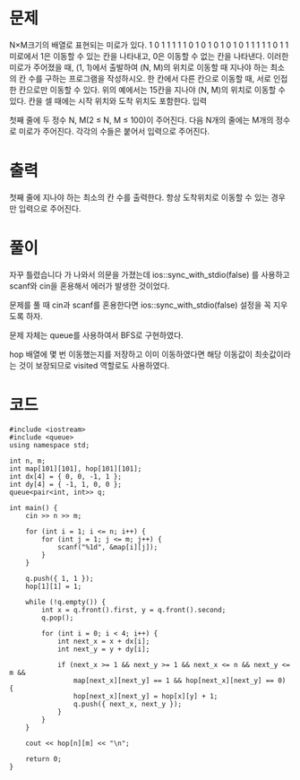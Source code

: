 # 문제

N×M크기의 배열로 표현되는 미로가 있다.
1	0	1	1	1	1
1	0	1	0	1	0
1	0	1	0	1	1
1	1	1	0	1	1
미로에서 1은 이동할 수 있는 칸을 나타내고, 0은 이동할 수 없는 칸을 나타낸다. 이러한 미로가 주어졌을 때, (1, 1)에서 출발하여 (N, M)의 위치로 이동할 때 지나야 하는 최소의 칸 수를 구하는 프로그램을 작성하시오. 한 칸에서 다른 칸으로 이동할 때, 서로 인접한 칸으로만 이동할 수 있다.
위의 예에서는 15칸을 지나야 (N, M)의 위치로 이동할 수 있다. 칸을 셀 때에는 시작 위치와 도착 위치도 포함한다.
입력

첫째 줄에 두 정수 N, M(2 ≤ N, M ≤ 100)이 주어진다. 다음 N개의 줄에는 M개의 정수로 미로가 주어진다. 각각의 수들은 붙어서 입력으로 주어진다.

# 출력

첫째 줄에 지나야 하는 최소의 칸 수를 출력한다. 항상 도착위치로 이동할 수 있는 경우만 입력으로 주어진다.

# 풀이

자꾸 틀렸습니다 가 나와서 의문을 가졌는데 ios::sync_with_stdio(false) 를 사용하고 scanf와 cin을 혼용해서 에러가 발생한 것이었다.

문제를 풀 때 cin과 scanf를 혼용한다면 ios::sync_with_stdio(false) 설정을 꼭 지우도록 하자.

문제 자체는 queue를 사용하여서 BFS로 구현하였다.

hop 배열에 몇 번 이동했는지를 저장하고 이미 이동하였다면 해당 이동값이 최솟값이라는 것이 보장되므로 visited 역할로도 사용하였다.

# 코드

```
#include <iostream>
#include <queue>
using namespace std;

int n, m;
int map[101][101], hop[101][101];
int dx[4] = { 0, 0, -1, 1 };  
int dy[4] = { -1, 1, 0, 0 };
queue<pair<int, int>> q;

int main() {
    cin >> n >> m;

    for (int i = 1; i <= n; i++) {
        for (int j = 1; j <= m; j++) {
            scanf("%1d", &map[i][j]);
        }
    }

    q.push({ 1, 1 });
    hop[1][1] = 1;

    while (!q.empty()) {
        int x = q.front().first, y = q.front().second;
        q.pop();

        for (int i = 0; i < 4; i++) {
            int next_x = x + dx[i];
            int next_y = y + dy[i];

            if (next_x >= 1 && next_y >= 1 && next_x <= n && next_y <= m &&
                map[next_x][next_y] == 1 && hop[next_x][next_y] == 0) {
                hop[next_x][next_y] = hop[x][y] + 1;  
                q.push({ next_x, next_y });
            }
        }
    }

    cout << hop[n][m] << "\n";

    return 0;
}

```